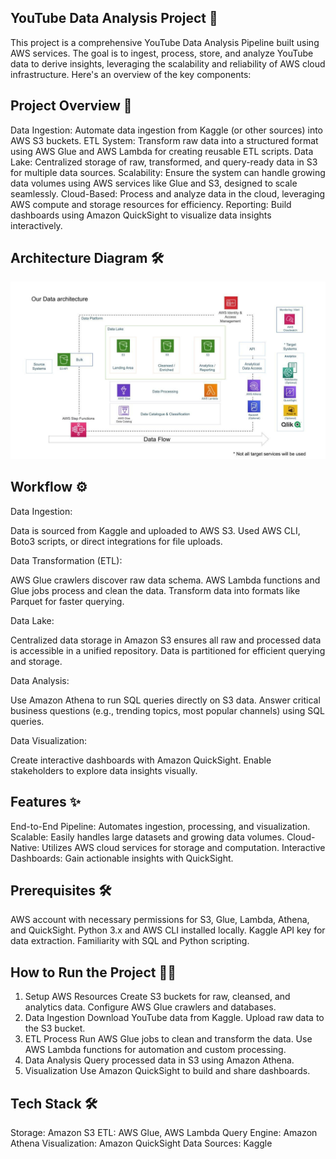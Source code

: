 ## YouTube Data Analysis Project 🚀


This project is a comprehensive YouTube Data Analysis Pipeline built using AWS services. The goal is to ingest, process, store, and analyze YouTube data to derive insights, leveraging the scalability and reliability of AWS cloud infrastructure. Here's an overview of the key components:

## Project Overview 🎯
Data Ingestion: Automate data ingestion from Kaggle (or other sources) into AWS S3 buckets.
ETL System: Transform raw data into a structured format using AWS Glue and AWS Lambda for creating reusable ETL scripts.
Data Lake: Centralized storage of raw, transformed, and query-ready data in S3 for multiple data sources.
Scalability: Ensure the system can handle growing data volumes using AWS services like Glue and S3, designed to scale seamlessly.
Cloud-Based: Process and analyze data in the cloud, leveraging AWS compute and storage resources for efficiency.
Reporting: Build dashboards using Amazon QuickSight to visualize data insights interactively.

## Architecture Diagram 🛠️
![Alt text](architecture.jpeg)

## Workflow ⚙️
Data Ingestion:

Data is sourced from Kaggle and uploaded to AWS S3.
Used AWS CLI, Boto3 scripts, or direct integrations for file uploads.

Data Transformation (ETL):

AWS Glue crawlers discover raw data schema.
AWS Lambda functions and Glue jobs process and clean the data.
Transform data into formats like Parquet for faster querying.

Data Lake:

Centralized data storage in Amazon S3 ensures all raw and processed data is accessible in a unified repository.
Data is partitioned for efficient querying and storage.

Data Analysis:

Use Amazon Athena to run SQL queries directly on S3 data.
Answer critical business questions (e.g., trending topics, most popular channels) using SQL queries.

Data Visualization:

Create interactive dashboards with Amazon QuickSight.
Enable stakeholders to explore data insights visually.

## Features ✨
End-to-End Pipeline: Automates ingestion, processing, and visualization.
Scalable: Easily handles large datasets and growing data volumes.
Cloud-Native: Utilizes AWS cloud services for storage and computation.
Interactive Dashboards: Gain actionable insights with QuickSight.

## Prerequisites 🛠️
AWS account with necessary permissions for S3, Glue, Lambda, Athena, and QuickSight.
Python 3.x and AWS CLI installed locally.
Kaggle API key for data extraction.
Familiarity with SQL and Python scripting.

## How to Run the Project 🏃‍♂️
1. Setup AWS Resources
Create S3 buckets for raw, cleansed, and analytics data.
Configure AWS Glue crawlers and databases.
2. Data Ingestion
Download YouTube data from Kaggle.
Upload raw data to the S3 bucket.
3. ETL Process
Run AWS Glue jobs to clean and transform the data.
Use AWS Lambda functions for automation and custom processing.
4. Data Analysis
Query processed data in S3 using Amazon Athena.
5. Visualization
Use Amazon QuickSight to build and share dashboards.

## Tech Stack 🛠️
Storage: Amazon S3
ETL: AWS Glue, AWS Lambda
Query Engine: Amazon Athena
Visualization: Amazon QuickSight
Data Sources: Kaggle
